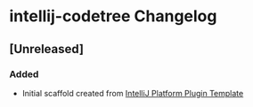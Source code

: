 <!-- Keep a Changelog guide -> https://keepachangelog.com -->

# intellij-codetree Changelog

## [Unreleased]
### Added
- Initial scaffold created from [IntelliJ Platform Plugin Template](https://github.com/JetBrains/intellij-platform-plugin-template)
